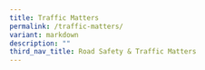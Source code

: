 ```yaml
---
title: Traffic Matters
permalink: /traffic-matters/
variant: markdown
description: ""
third_nav_title: Road Safety & Traffic Matters
---
```

